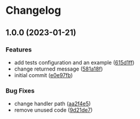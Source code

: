 # Changelog

## 1.0.0 (2023-01-21)


### Features

* add tests configuration and an example ([615d1ff](https://github.com/mauroccvieira/serverless-boilerplate/commit/615d1ff142d79facb5ab60855830b687878b2376))
* change returned message ([581a18f](https://github.com/mauroccvieira/serverless-boilerplate/commit/581a18f98fbc923c8629c9845505ea1b1db8ca65))
* initial commit ([e0e97fb](https://github.com/mauroccvieira/serverless-boilerplate/commit/e0e97fbd389d9c5a6d67f7b8ae83d1c071e28003))


### Bug Fixes

* change handler path ([aa2f4e5](https://github.com/mauroccvieira/serverless-boilerplate/commit/aa2f4e5f00ec6633823764a695a6b8976efd4f97))
* remove unused code ([9d21de7](https://github.com/mauroccvieira/serverless-boilerplate/commit/9d21de7d4a923f413bf4d4ad07e92efd052fea43))
